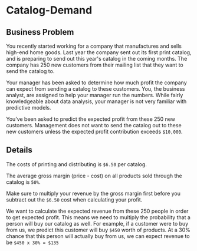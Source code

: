 # Catalog-Demand

## Business Problem

You recently started working for a company that manufactures and sells high-end home goods. Last year the company sent out its first print catalog, and is preparing to send out this year's catalog in the coming months. The company has 250 new customers from their mailing list that they want to send the catalog to.

Your manager has been asked to determine how much profit the company can expect from sending a catalog to these customers. You, the business analyst, are assigned to help your manager run the numbers. While fairly knowledgeable about data analysis, your manager is not very familiar with predictive models.

You’ve been asked to predict the expected profit from these 250 new customers. Management does not want to send the catalog out to these new customers unless the expected profit contribution exceeds `$10,000`.

## Details

The costs of printing and distributing is `$6.50` per catalog.

The average gross margin (price - cost) on all products sold through the catalog is `50%`.

Make sure to multiply your revenue by the gross margin first before you subtract out the `$6.50` cost when calculating your profit.

We want to calculate the expected revenue from these 250 people in order to get expected profit. This means we need to multiply the probability that a person will buy our catalog as well. For example, if a customer were to buy from us, we predict this customer will buy `$450` worth of products. At a 30% chance that this person will actually buy from us, we can expect revenue to be `$450 x 30% = $135`
